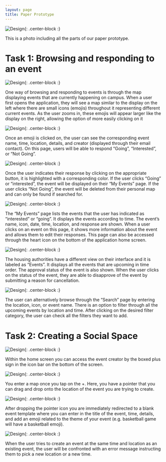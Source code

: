 ```yaml
---
layout: page
title: Paper Prototype
---
```

![Design]({{site.baseurl}}/img/3279.JPG){: .center-block :}  

This is a photo including all the parts of our paper prototype.

# Task 1: Browsing and responding to an event

![Design]({{site.baseurl}}/img/IMG_3279.JPG){: .center-block :}  

One way of browsing and responding to events is through the map displaying events that are currently happening on campus.
When a user first opens the application, they will see a map similar to the display on the left where there are small icons (emojis) throughout it representing different current events. As the user zooms in, these emojis will appear larger like the display on the right, allowing the option of more easily clicking on it

![Design]({{site.baseurl}}/img/event1.png){: .center-block :}  

Once an emoji is clicked on, the user can see the corresponding event name, time, location, details, and creator (displayed through their email contact). On this page, users will be able to respond “Going”, “Interested”, or “Not Going”.

![Design]({{site.baseurl}}/img/event2.png){: .center-block :}  

Once the user indicates their response by clicking on the appropriate button, it is highlighted with a corresponding color. If the user clicks “Going” or “interested”, the event will be displayed on their “My Events” page. If the user clicks “Not Going”, the event will be deleted from their personal map and can only be found if searched for.

![Design]({{site.baseurl}}/img/4075.JPG){: .center-block :}  

The “My Events” page lists the events that the user has indicated as “interested” or “going”. It displays the events according to time. The event’s name, icon, date, time, location, and response are shown. When a user clicks on an event on this page, it shows more information about the event and allows them to edit their responses. This page can also be accessed through the heart icon on the bottom of the application home screen.

![Design]({{site.baseurl}}/img/8418.JPG){: .center-block :}  

The housing authorities have a different view on their interface and it is labeled as “Events”. It displays all the events that are upcoming in time order. The approval status of the event is also shown. When the user clicks on the status of the event, they are able to disapprove of the event by submitting a reason for cancellation. 

![Design]({{site.baseurl}}/img/3876.JPG){: .center-block :}  

The user can alternatively browse through the “Search” page by entering the location, icon, or event name. There is an option to filter through all the upcoming events by location and time. After clicking on the desired filter category, the user can check all the filters they want to add. 

# Task 2: Creating a Social Space 

![Design]({{site.baseurl}}/img/home.png){: .center-block :}  

Within the home screen you can access the event creator by the boxed plus sign in the icon bar on the bottom of the screen.

![Design]({{site.baseurl}}/img/plus.png){: .center-block :}  

You enter a map once you tap on the +. Here, you have a pointer that you can drag and drop onto the location of the event you are trying to create.

![Design]({{site.baseurl}}/img/4076.JPG){: .center-block :}  

After dropping the pointer icon you are immediately redirected to a blank event template where you can enter in the title of the event, time, details, and add an emoji related to the theme of your event (e.g. basketball game will have a basketball emoji).

![Design]({{site.baseurl}}/img/error.png){: .center-block :}  

When the user tries to create an event at the same time and location as an existing event, the user will be confronted with an error message instructing them to pick a new location or a new time.


